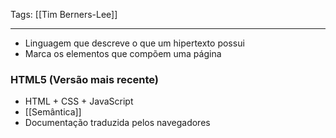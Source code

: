 
Tags: [[Tim Berners-Lee]]

----

- Linguagem que descreve o que um hipertexto possui
- Marca os elementos que compõem uma página

### HTML5 (Versão mais recente)
- HTML + CSS + JavaScript
- [[Semântica]]
- Documentação traduzida pelos navegadores